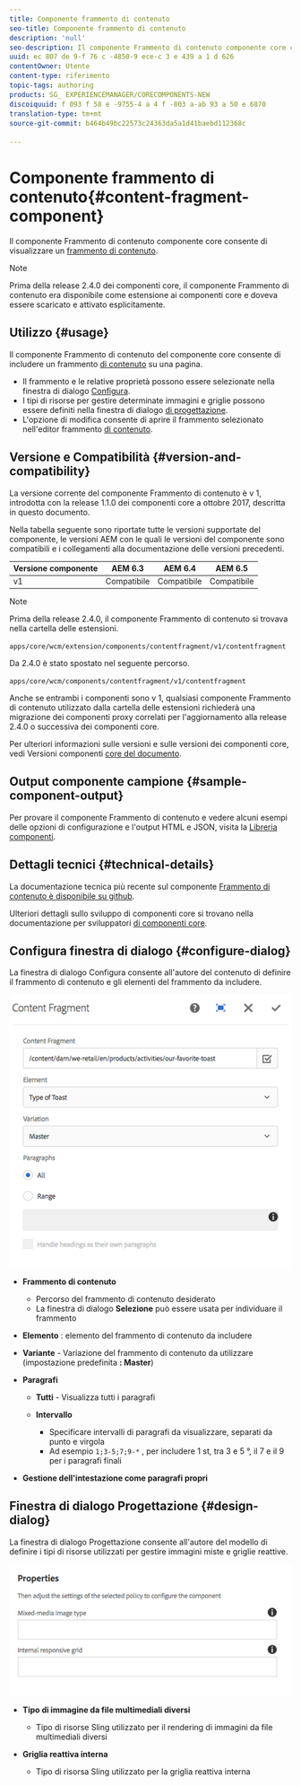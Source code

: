 ```yaml
---
title: Componente frammento di contenuto
seo-title: Componente frammento di contenuto
description: 'null'
seo-description: Il componente Frammento di contenuto componente core consente di visualizzare un frammento di contenuto.
uuid: ec 807 de 9-f 76 c -4850-9 ece-c 3 e 439 a 1 d 626
contentOwner: Utente
content-type: riferimento
topic-tags: authoring
products: SG_ EXPERIENCEMANAGER/CORECOMPONENTS-NEW
discoiquuid: f 093 f 58 e -9755-4 a 4 f -803 a-ab 93 a 50 e 6870
translation-type: tm+mt
source-git-commit: b464b49bc22573c24363da5a1d41baebd112368c

---
```



# Componente frammento di contenuto{#content-fragment-component}

Il componente Frammento di contenuto componente core consente di visualizzare un [frammento di contenuto](https://helpx.adobe.com/experience-manager/6-5/assets/using/content-fragments.html).

>[!NOTE]
>
>Prima della release 2.4.0 dei componenti core, il componente Frammento di contenuto era disponibile come estensione ai componenti core e doveva essere scaricato e attivato esplicitamente.

## Utilizzo {#usage}

Il componente Frammento di contenuto del componente core consente di includere un frammento [di contenuto](https://helpx.adobe.com/experience-manager/6-5/assets/using/content-fragments.html) su una pagina.

* Il frammento e le relative proprietà possono essere selezionate nella finestra di dialogo [Configura](#configure-dialog).
* I tipi di risorse per gestire determinate immagini e griglie possono essere definiti nella finestra di dialogo [di progettazione](#design-dialog).
* L&#39;opzione di modifica consente di aprire il frammento selezionato nell&#39;editor frammento [di contenuto](https://helpx.adobe.com/content/help/en/experience-manager/6-5/assets/using/content-fragments.html).

## Versione e Compatibilità {#version-and-compatibility}

La versione corrente del componente Frammento di contenuto è v 1, introdotta con la release 1.1.0 dei componenti core a ottobre 2017, descritta in questo documento.

Nella tabella seguente sono riportate tutte le versioni supportate del componente, le versioni AEM con le quali le versioni del componente sono compatibili e i collegamenti alla documentazione delle versioni precedenti.

| Versione componente | AEM 6.3 | AEM 6.4 | AEM 6.5 |
|--- |--- |--- |---|
| v1 | Compatibile | Compatibile | Compatibile |

>[!NOTE]
>
>Prima della release 2.4.0, il componente Frammento di contenuto si trovava nella cartella delle estensioni.
>
> `apps/core/wcm/extension/components/contentfragment/v1/contentfragment`
> 
>Da 2.4.0 è stato spostato nel seguente percorso.
>
>`apps/core/wcm/components/contentfragment/v1/contentfragment`
>
>Anche se entrambi i componenti sono v 1, qualsiasi componente Frammento di contenuto utilizzato dalla cartella delle estensioni richiederà una migrazione dei componenti proxy correlati per l&#39;aggiornamento alla release 2.4.0 o successiva dei componenti core.

Per ulteriori informazioni sulle versioni e sulle versioni dei componenti core, vedi Versioni componenti [core del documento](versions.md).

## Output componente campione {#sample-component-output}

Per provare il componente Frammento di contenuto e vedere alcuni esempi delle opzioni di configurazione e l&#39;output HTML e JSON, visita la [Libreria componenti](http://opensource.adobe.com/aem-core-wcm-components/library/content-fragment.html).

## Dettagli tecnici {#technical-details}

La documentazione tecnica più recente sul componente [Frammento di contenuto è disponibile su github](https://github.com/adobe/aem-core-wcm-components/tree/master/content/src/content/jcr_root/apps/core/wcm/components/contentfragment/v1/contentfragment).

Ulteriori dettagli sullo sviluppo di componenti core si trovano nella documentazione per sviluppatori [di componenti core](developing.md).

## Configura finestra di dialogo {#configure-dialog}

La finestra di dialogo Configura consente all&#39;autore del contenuto di definire il frammento di contenuto e gli elementi del frammento da includere.

![](assets/chlimage_1-87.png)

* **Frammento di contenuto**

   * Percorso del frammento di contenuto desiderato
   * La finestra di dialogo **Selezione** può essere usata per individuare il frammento

* **Elemento** : elemento del frammento di contenuto da includere
* **Variante** - Variazione del frammento di contenuto da utilizzare (impostazione predefinita **: Master**)

* **Paragrafi**

   * **Tutti** - Visualizza tutti i paragrafi
   * **Intervallo**

      * Specificare intervalli di paragrafi da visualizzare, separati da punto e virgola
      * Ad esempio `1;3-5;7;9-*` , per includere 1 st, tra 3 e 5 °, il 7 e il 9 per i paragrafi finali

* **Gestione dell&#39;intestazione come paragrafi propri**

## Finestra di dialogo Progettazione {#design-dialog}

La finestra di dialogo Progettazione consente all&#39;autore del modello di definire i tipi di risorse utilizzati per gestire immagini miste e griglie reattive.

![](assets/chlimage_1-88.png)

* **Tipo di immagine da file multimediali diversi**

   * Tipo di risorse Sling utilizzato per il rendering di immagini da file multimediali diversi

* **Griglia reattiva interna**

   * Tipo di risorsa Sling utilizzato per la griglia reattiva interna
